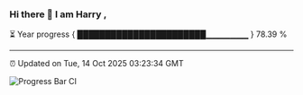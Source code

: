 ### Hi there 👋 I am Harry , 

⏳ Year progress { ███████████████████████▁▁▁▁▁▁▁ } 78.39 %

---

⏰ Updated on Tue, 14 Oct 2025 03:23:34 GMT

![Progress Bar CI](https://github.com/duykhang68/duykhang68/workflows/Progress%20Bar%20CI/badge.svg)
